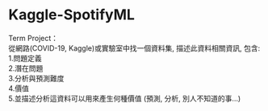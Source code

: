 ﻿# Kaggle-SpotifyML

Term Project：  
從網路(COVID-19, Kaggle)或實驗室中找一個資料集, 描述此資料相關資訊, 包含:  
1.問題定義  
2.潛在問題  
3.分析與預測難度  
4.價值  
5.並描述分析這資料可以用來產生何種價值 (預測, 分析, 別人不知道的事…)  
